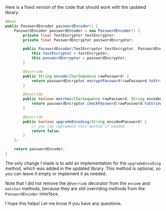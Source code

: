 Here is a fixed version of the code that should work with the updated library:

```java
@Bean
public PasswordEncoder passwordEncoder() {
    PasswordEncoder passwordEncoder = new PasswordEncoder() {
        private final TextEncryptor textEncryptor;
        private final PasswordEncryptor passwordEncryptor;

        public PasswordEncoder(TextEncryptor textEncryptor, PasswordEncryptor passwordEncryptor) {
            this.textEncryptor = textEncryptor;
            this.passwordEncryptor = passwordEncryptor;
        }

        @Override
        public String encode(CharSequence rawPassword) {
            return passwordEncryptor.encryptPassword(rawPassword.toString());
        }

        @Override
        public boolean matches(CharSequence rawPassword, String encodedPassword) {
            return passwordEncryptor.checkPassword(rawPassword.toString(), encodedPassword);
        }

        @Override
        public boolean upgradeEncoding(String encodedPassword) {
            // you can implement this method if needed
            return false;
        }
    };

    return passwordEncoder;
}
```

The only change I made is to add an implementation for the `upgradeEncoding` method, which was added in the updated library. This method is optional, so you can leave it empty or implement it as needed.

Note that I did not remove the `@Override` decorator from the `encode` and `matches` methods, because they are still overriding methods from the `PasswordEncoder` interface.

I hope this helps! Let me know if you have any questions.